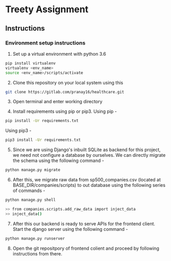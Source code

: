 # Treety Assignment

## Instructions

### Environment setup instructions

1. Set up a virtual environment with python 3.6
```bash
pip install virtualenv
virtualenv <env_name>
source <env_name>/scripts/activate
 ```
2. Clone this repository on your local system using this
```bash
git clone https://gitlab.com/pranay16/healthcare.git
 ```

 3. Open terminal and enter working directory

 4. Install requirements using pip or pip3. Using pip -
```bash
pip install -Ur requirements.txt
```

Using pip3 -
```bash
pip3 install -Ur requirements.txt
```
5. Since we are using Django's inbuilt SQLite as backend for this project, we need not configure a database by ourselves. We can directly migrate the schema using the following command -

```bash
python manage.py migrate
```
6. After this, we migrate raw data from sp500_companies.csv (located at BASE_DIR/companies/scripts) to out database using the following series of commands -

```bash
python manage.py shell

>> from companies.scripts.add_raw_data import inject_data
>> inject_data()
```

7. After this our backend is ready to serve APIs for the frontend client. Start the django server using the following command -

```bash
python manage.py runserver
```

8. Open the git repositpory of frontend colient and proceed by following instructions from there.